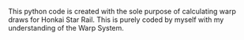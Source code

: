 This python code is created with the sole purpose of calculating warp draws
for Honkai Star Rail. This is purely coded by myself with my understanding
of the Warp System.
